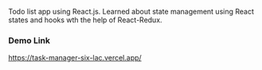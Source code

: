 Todo list app using React.js. 
Learned about state management using React states and hooks wth the help of React-Redux.

### Demo Link

https://task-manager-six-lac.vercel.app/
